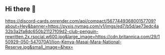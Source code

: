 ## Hi there 👋

<!--
**TRUMPiler/TRUMPiler** is a ✨ _special_ ✨ repository because its `README.md` (this file) appears on your GitHub profile.

Here are some ideas to get you started:

- 🔭 I’m currently working on ...
- 🌱 I’m currently learning ...
- 👯 I’m looking to collaborate on ...
- 🤔 I’m looking for help with ...
- 💬 Ask me about ...
- 📫 How to reach me: ...
- 😄 Pronouns: ...
- ⚡ Fun fact: ...
-->
https://discord-cards.onrender.com/api/compact/567744936800157709?about=Hey&banner=https://pyxis.nymag.com/v1/imgs/ed7/b5d/ae73edc4a32b3a2fa8dc650b21127f09d2-club-penguin-rewritten.2x.rsocial.w600.jpg&large_image=https://cdn.britannica.com/29/150929-050-547070A1/lion-Kenya-Masai-Mara-National-Reserve.jpg&small_image=&hex=
